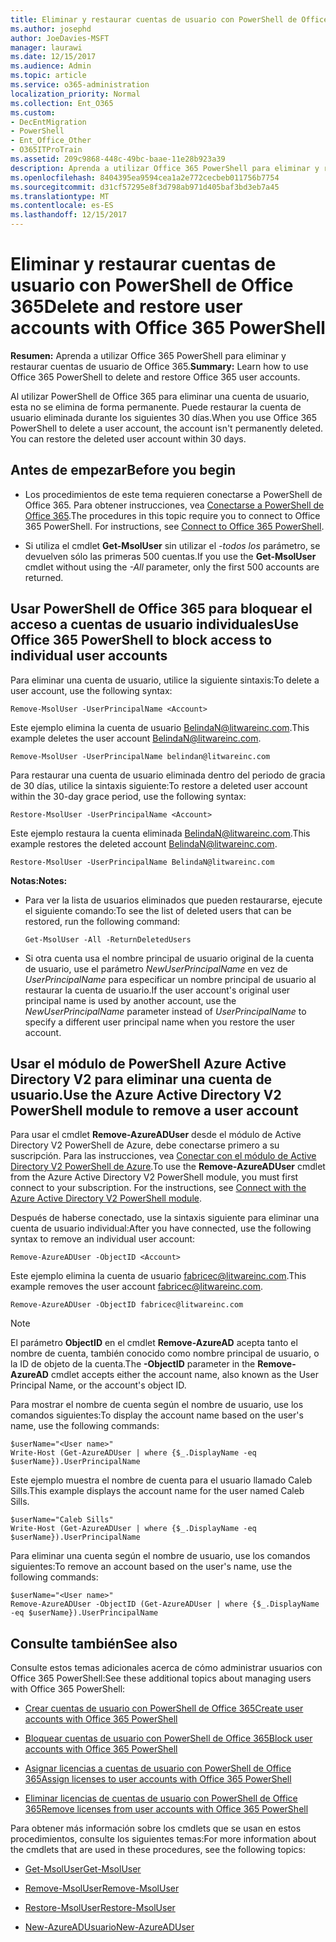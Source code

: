 ```yaml
---
title: Eliminar y restaurar cuentas de usuario con PowerShell de Office 365
ms.author: josephd
author: JoeDavies-MSFT
manager: laurawi
ms.date: 12/15/2017
ms.audience: Admin
ms.topic: article
ms.service: o365-administration
localization_priority: Normal
ms.collection: Ent_O365
ms.custom:
- DecEntMigration
- PowerShell
- Ent_Office_Other
- O365ITProTrain
ms.assetid: 209c9868-448c-49bc-baae-11e28b923a39
description: Aprenda a utilizar Office 365 PowerShell para eliminar y restaurar cuentas de usuario de Office 365.
ms.openlocfilehash: 8404395ea9594cea1a2e772cecbeb011756b7754
ms.sourcegitcommit: d31cf57295e8f3d798ab971d405baf3bd3eb7a45
ms.translationtype: MT
ms.contentlocale: es-ES
ms.lasthandoff: 12/15/2017
---
```

# <a name="delete-and-restore-user-accounts-with-office-365-powershell"></a><span data-ttu-id="5e8d2-103">Eliminar y restaurar cuentas de usuario con PowerShell de Office 365</span><span class="sxs-lookup"><span data-stu-id="5e8d2-103">Delete and restore user accounts with Office 365 PowerShell</span></span>

<span data-ttu-id="5e8d2-104">**Resumen:**  Aprenda a utilizar Office 365 PowerShell para eliminar y restaurar cuentas de usuario de Office 365.</span><span class="sxs-lookup"><span data-stu-id="5e8d2-104">**Summary:**  Learn how to use Office 365 PowerShell to delete and restore Office 365 user accounts.</span></span>
  
<span data-ttu-id="5e8d2-p101">Al utilizar PowerShell de Office 365 para eliminar una cuenta de usuario, esta no se elimina de forma permanente. Puede restaurar la cuenta de usuario eliminada durante los siguientes 30 días.</span><span class="sxs-lookup"><span data-stu-id="5e8d2-p101">When you use Office 365 PowerShell to delete a user account, the account isn't permanently deleted. You can restore the deleted user account within 30 days.</span></span>
  
## <a name="before-you-begin"></a><span data-ttu-id="5e8d2-107">Antes de empezar</span><span class="sxs-lookup"><span data-stu-id="5e8d2-107">Before you begin</span></span>

- <span data-ttu-id="5e8d2-p102">Los procedimientos de este tema requieren conectarse a PowerShell de Office 365. Para obtener instrucciones, vea [Conectarse a PowerShell de Office 365](connect-to-office-365-powershell.md).</span><span class="sxs-lookup"><span data-stu-id="5e8d2-p102">The procedures in this topic require you to connect to Office 365 PowerShell. For instructions, see [Connect to Office 365 PowerShell](connect-to-office-365-powershell.md).</span></span>
    
- <span data-ttu-id="5e8d2-110">Si utiliza el cmdlet **Get-MsolUser** sin utilizar el _-todos los_ parámetro, se devuelven sólo las primeras 500 cuentas.</span><span class="sxs-lookup"><span data-stu-id="5e8d2-110">If you use the **Get-MsolUser** cmdlet without using the _-All_ parameter, only the first 500 accounts are returned.</span></span>
    
## <a name="use-office-365-powershell-to-block-access-to-individual-user-accounts"></a><span data-ttu-id="5e8d2-111">Usar PowerShell de Office 365 para bloquear el acceso a cuentas de usuario individuales</span><span class="sxs-lookup"><span data-stu-id="5e8d2-111">Use Office 365 PowerShell to block access to individual user accounts</span></span>
<span data-ttu-id="5e8d2-112"><a name="ShortVersion"> </a></span><span class="sxs-lookup"><span data-stu-id="5e8d2-112"><a name="ShortVersion"> </a></span></span>

<span data-ttu-id="5e8d2-113">Para eliminar una cuenta de usuario, utilice la siguiente sintaxis:</span><span class="sxs-lookup"><span data-stu-id="5e8d2-113">To delete a user account, use the following syntax:</span></span>
  
```
Remove-MsolUser -UserPrincipalName <Account>
```

<span data-ttu-id="5e8d2-114">Este ejemplo elimina la cuenta de usuario BelindaN@litwareinc.com.</span><span class="sxs-lookup"><span data-stu-id="5e8d2-114">This example deletes the user account BelindaN@litwareinc.com.</span></span>
  
```
Remove-MsolUser -UserPrincipalName belindan@litwareinc.com
```

<span data-ttu-id="5e8d2-115">Para restaurar una cuenta de usuario eliminada dentro del periodo de gracia de 30 días, utilice la sintaxis siguiente:</span><span class="sxs-lookup"><span data-stu-id="5e8d2-115">To restore a deleted user account within the 30-day grace period, use the following syntax:</span></span>
  
```
Restore-MsolUser -UserPrincipalName <Account>
```

<span data-ttu-id="5e8d2-116">Este ejemplo restaura la cuenta eliminada BelindaN@litwareinc.com.</span><span class="sxs-lookup"><span data-stu-id="5e8d2-116">This example restores the deleted account BelindaN@litwareinc.com.</span></span>
  
```
Restore-MsolUser -UserPrincipalName BelindaN@litwareinc.com
```

 <span data-ttu-id="5e8d2-117">**Notas:**</span><span class="sxs-lookup"><span data-stu-id="5e8d2-117">**Notes:**</span></span>
  
- <span data-ttu-id="5e8d2-118">Para ver la lista de usuarios eliminados que pueden restaurarse, ejecute el siguiente comando:</span><span class="sxs-lookup"><span data-stu-id="5e8d2-118">To see the list of deleted users that can be restored, run the following command:</span></span>
    
  ```
  Get-MsolUser -All -ReturnDeletedUsers
  ```

- <span data-ttu-id="5e8d2-119">Si otra cuenta usa el nombre principal de usuario original de la cuenta de usuario, use el parámetro  _NewUserPrincipalName_ en vez de _UserPrincipalName_ para especificar un nombre principal de usuario al restaurar la cuenta de usuario.</span><span class="sxs-lookup"><span data-stu-id="5e8d2-119">If the user account's original user principal name is used by another account, use the  _NewUserPrincipalName_ parameter instead of _UserPrincipalName_ to specify a different user principal name when you restore the user account.</span></span>
    
## <a name="use-the-azure-active-directory-v2-powershell-module-to-remove-a-user-account"></a><span data-ttu-id="5e8d2-120">Usar el módulo de PowerShell Azure Active Directory V2 para eliminar una cuenta de usuario.</span><span class="sxs-lookup"><span data-stu-id="5e8d2-120">Use the Azure Active Directory V2 PowerShell module to remove a user account</span></span>
<span data-ttu-id="5e8d2-121"><a name="ShortVersion"> </a></span><span class="sxs-lookup"><span data-stu-id="5e8d2-121"><a name="ShortVersion"> </a></span></span>

<span data-ttu-id="5e8d2-p103">Para usar el cmdlet **Remove-AzureADUser** desde el módulo de Active Directory V2 PowerShell de Azure, debe conectarse primero a su suscripción. Para las instrucciones, vea [Conectar con el módulo de Active Directory V2 PowerShell de Azure](https://go.microsoft.com/fwlink/?linkid=842218).</span><span class="sxs-lookup"><span data-stu-id="5e8d2-p103">To use the **Remove-AzureADUser** cmdlet from the Azure Active Directory V2 PowerShell module, you must first connect to your subscription. For the instructions, see [Connect with the Azure Active Directory V2 PowerShell module](https://go.microsoft.com/fwlink/?linkid=842218).</span></span>
  
<span data-ttu-id="5e8d2-124">Después de haberse conectado, use la sintaxis siguiente para eliminar una cuenta de usuario individual:</span><span class="sxs-lookup"><span data-stu-id="5e8d2-124">After you have connected, use the following syntax to remove an individual user account:</span></span>
  
```
Remove-AzureADUser -ObjectID <Account>
```

<span data-ttu-id="5e8d2-125">Este ejemplo elimina la cuenta de usuario fabricec@litwareinc.com.</span><span class="sxs-lookup"><span data-stu-id="5e8d2-125">This example removes the user account fabricec@litwareinc.com.</span></span>
  
```
Remove-AzureADUser -ObjectID fabricec@litwareinc.com
```

> [!NOTE]
> <span data-ttu-id="5e8d2-126">El parámetro **ObjectID** en el cmdlet **Remove-AzureAD** acepta tanto el nombre de cuenta, también conocido como nombre principal de usuario, o la ID de objeto de la cuenta.</span><span class="sxs-lookup"><span data-stu-id="5e8d2-126">The **-ObjectID** parameter in the **Remove-AzureAD** cmdlet accepts either the account name, also known as the User Principal Name, or the account's object ID.</span></span>
  
<span data-ttu-id="5e8d2-127">Para mostrar el nombre de cuenta según el nombre de usuario, use los comandos siguientes:</span><span class="sxs-lookup"><span data-stu-id="5e8d2-127">To display the account name based on the user's name, use the following commands:</span></span>
  
```
$userName="<User name>"
Write-Host (Get-AzureADUser | where {$_.DisplayName -eq $userName}).UserPrincipalName
```

<span data-ttu-id="5e8d2-128">Este ejemplo muestra el nombre de cuenta para el usuario llamado Caleb Sills.</span><span class="sxs-lookup"><span data-stu-id="5e8d2-128">This example displays the account name for the user named Caleb Sills.</span></span>
  
```
$userName="Caleb Sills"
Write-Host (Get-AzureADUser | where {$_.DisplayName -eq $userName}).UserPrincipalName
```

<span data-ttu-id="5e8d2-129">Para eliminar una cuenta según el nombre de usuario, use los comandos siguientes:</span><span class="sxs-lookup"><span data-stu-id="5e8d2-129">To remove an account based on the user's name, use the following commands:</span></span>
  
```
$userName="<User name>"
Remove-AzureADUser -ObjectID (Get-AzureADUser | where {$_.DisplayName -eq $userName}).UserPrincipalName
```

## <a name="see-also"></a><span data-ttu-id="5e8d2-130">Consulte también</span><span class="sxs-lookup"><span data-stu-id="5e8d2-130">See also</span></span>
<span data-ttu-id="5e8d2-131"><a name="SeeAlso"> </a></span><span class="sxs-lookup"><span data-stu-id="5e8d2-131"><a name="SeeAlso"> </a></span></span>

<span data-ttu-id="5e8d2-132">Consulte estos temas adicionales acerca de cómo administrar usuarios con Office 365 PowerShell:</span><span class="sxs-lookup"><span data-stu-id="5e8d2-132">See these additional topics about managing users with Office 365 PowerShell:</span></span>
  
- [<span data-ttu-id="5e8d2-133">Crear cuentas de usuario con PowerShell de Office 365</span><span class="sxs-lookup"><span data-stu-id="5e8d2-133">Create user accounts with Office 365 PowerShell</span></span>](create-user-accounts-with-office-365-powershell.md)
    
- [<span data-ttu-id="5e8d2-134">Bloquear cuentas de usuario con PowerShell de Office 365</span><span class="sxs-lookup"><span data-stu-id="5e8d2-134">Block user accounts with Office 365 PowerShell</span></span>](block-user-accounts-with-office-365-powershell.md)
    
- [<span data-ttu-id="5e8d2-135">Asignar licencias a cuentas de usuario con PowerShell de Office 365</span><span class="sxs-lookup"><span data-stu-id="5e8d2-135">Assign licenses to user accounts with Office 365 PowerShell</span></span>](assign-licenses-to-user-accounts-with-office-365-powershell.md)
    
- [<span data-ttu-id="5e8d2-136">Eliminar licencias de cuentas de usuario con PowerShell de Office 365</span><span class="sxs-lookup"><span data-stu-id="5e8d2-136">Remove licenses from user accounts with Office 365 PowerShell</span></span>](remove-licenses-from-user-accounts-with-office-365-powershell.md)
    
<span data-ttu-id="5e8d2-137">Para obtener más información sobre los cmdlets que se usan en estos procedimientos, consulte los siguientes temas:</span><span class="sxs-lookup"><span data-stu-id="5e8d2-137">For more information about the cmdlets that are used in these procedures, see the following topics:</span></span>
  
- [<span data-ttu-id="5e8d2-138">Get-MsolUser</span><span class="sxs-lookup"><span data-stu-id="5e8d2-138">Get-MsolUser</span></span>](https://go.microsoft.com/fwlink/p/?LinkId=691543)
    
- [<span data-ttu-id="5e8d2-139">Remove-MsolUser</span><span class="sxs-lookup"><span data-stu-id="5e8d2-139">Remove-MsolUser</span></span>](https://go.microsoft.com/fwlink/p/?LinkId=691636)
    
- [<span data-ttu-id="5e8d2-140">Restore-MsolUser</span><span class="sxs-lookup"><span data-stu-id="5e8d2-140">Restore-MsolUser</span></span>](https://go.microsoft.com/fwlink/p/?LinkId=691637)
    
- [<span data-ttu-id="5e8d2-141">New-AzureADUsuario</span><span class="sxs-lookup"><span data-stu-id="5e8d2-141">New-AzureADUser</span></span>](https://docs.microsoft.com/powershell/module/azuread/new-azureaduser?view=azureadps-2.0)
    

